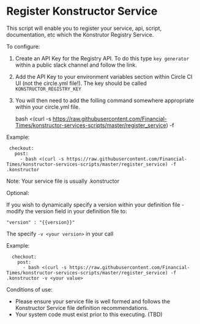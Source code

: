 # Register Konstructor Service

 This script will enable you to register your service, api, script, documentation, etc which the Konstrutor Registry Service.
 
To configure:

1. Create an API Key for the Registry API.  To do this type `key generator` within a public slack channel and follow the link.

2. Add the API Key to your environment variables section within Circle CI UI (not the circle.yml file!).  The key should be called `KONSTRUCTOR_REGISTRY_KEY`

3. You will then need to add the folling command somewhere appropriate within your circle.yml file. 

    
    bash <(curl -s https://raw.githubusercontent.com/Financial-Times/konstructor-services-scripts/master/register_service) -f <your service file>
    

Example:
     
     checkout:
       post:
         - bash <(curl -s https://raw.githubusercontent.com/Financial-Times/konstructor-services-scripts/master/register_service) -f .konstructor
     
Note: Your service file is usually .konstructor     

Optional: 

If you wish to dynamically specify a version within your definition file - modify the version field in your definition file to:

    "version" : "{{version}}"

The specify `-v <your version>` in your call
    
 Example:
      
      checkout:
        post:
          - bash <(curl -s https://raw.githubusercontent.com/Financial-Times/konstructor-services-scripts/master/register_service) -f .konstructor -v <your value>
      
   
    
    
Conditions of use:

- Please ensure your service file is well formed and follows the Konstructor Service file definition recommendations.
- Your system code must exist prior to this executing. (TBD)